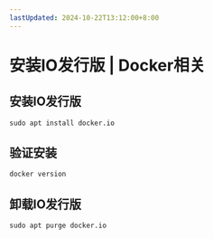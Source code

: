```yaml
---
lastUpdated: 2024-10-22T13:12:00+8:00
---
```


# 安装IO发行版 | Docker相关

## 安装IO发行版

```sudo apt install docker.io```

## 验证安装

```docker version```

## 卸载IO发行版

```sudo apt purge docker.io```
